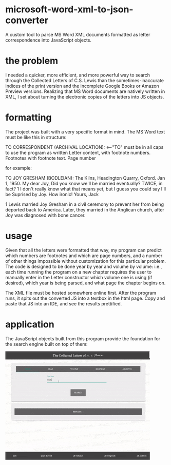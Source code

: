 # microsoft-word-xml-to-json-converter
A custom tool to parse MS Word XML documents formatted as letter correspondence into JavaScript objects.

# the problem
I needed a quicker, more efficient, and more powerful way to search through the Collected Letters of C.S. Lewis than the sometimes-inaccurate indices of the print version and the incomplete Google Books or Amazon Preview versions. Realizing that MS Word documents are natively written in XML, I set about turning the electronic copies of the letters into JS objects.

# formatting
The project was built with a very specific format in mind. The MS Word text must be like this in structure: 

TO CORRESPONDENT (ARCHIVAL LOCATION): <--"TO" must be in all caps to use the program as written
  Letter content, with footnote numbers.
  Footnotes with footnote text.
Page number

for example:

TO JOY GRESHAM (BODLEIAN):
The Kilns, Headington Quarry, Oxford. Jan 1, 1950.
My dear Joy,
Did you know we'll be married eventually? TWICE, in fact? 1 I don't really know what that means yet, but I guess you could say I'll be Suprised by Joy. How ironic! Yours, Jack

1 Lewis married Joy Gresham in a civil ceremony to prevent her from being deported back to America. Later, they married in the Anglican church, after Joy was diagnosed with bone cancer.

# usage
Given that all the letters were formatted that way, my program can predict which numbers are footnotes and which are page numbers, and a number of other things impossible without customization for this particular problem. The code is designed to be done year by year and volume by volume: i.e., each time running the program on a new chapter requires the user to manually enter in the Letter constructor which volume one is using (if desired), which year is being parsed, and what page the chapter begins on. 

The XML file must be hosted somewhere online first. After the program runs, it spits out the converted JS into a textbox in the html page. Copy and paste that JS into an IDE, and see the results prettified.

# application
The JavaScript objects built from this program provide the foundation for the search engine built on top of them: 

![](csl-demo.gif)
